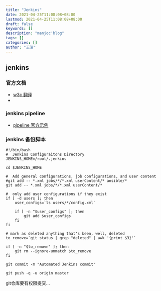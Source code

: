 ```yaml
---
title: "Jenkins"
date: 2021-04-25T11:08:08+08:00
lastmod: 2021-04-25T11:08:08+08:00
draft: false
keywords: []
description: "manjoc'blog"
tags: []
categories: []
author: "王清"
---
```


## jenkins

### 官方文档

- [w3c 翻译](https://www.w3cschool.cn/jenkins/)
- 

### jenkins pipeline

- [pipeline 官方示例](https://www.jenkins.io/doc/book/pipeline/getting-started/)

### jenkins 备份脚本

```shell
#!/bin/bash  
#  Jenkins Configuraitons Directory  
JENKINS_HOME=/root/.jenkins

cd $JENKINS_HOME  
  
#  Add general configurations, job configurations, and user content  
#git add -- *.xml jobs/*/*.xml userContent/* ansible/*  
git add -- *.xml jobs/*/*.xml userContent/*
  
#  only add user configurations if they exist  
if [ -d users ]; then  
    user_configs=`ls users/*/config.xml`  
      
    if [ -n "$user_configs" ]; then  
        git add $user_configs  
    fi  
fi  
  
# mark as deleted anything that's been, well, deleted  
to_remove=`git status | grep "deleted" | awk '{print $3}'`  
  
if [ -n "$to_remove" ]; then  
    git rm --ignore-unmatch $to_remove  
fi  
  
git commit -m "Automated Jenkins commit"  

git push -q -u origin master  
```

git仓库要有权限提交...
